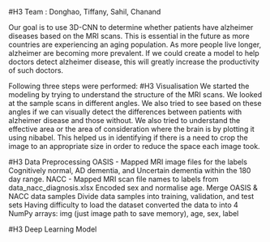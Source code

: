 
#H3 Team : Donghao, Tiffany, Sahil, Chanand

Our goal is to use 3D-CNN to determine whether patients have alzheimer diseases based on the MRI scans. This is essential in the future as more countries are experiencing an aging population. As more people live longer, alzheimer are becoming more prevalent. If we could create a model to help doctors detect alzheimer disease, this will greatly increase the productivity of such doctors.

Following three steps were performed: 
#H3 Visualisation
We started the modeling by trying to understand the structure of the MRI scans. We looked at the sample scans in different angles. We also tried to see based on these angles if we can visually detect the differences between patients with alzheimer disease and those without. We also tried to understand the effective area or the area of consideration where the brain is by plotting it using nibabel. This helped us in identifying if there is a need to crop the image to an appropriate size in order to reduce the space each image took.


#H3 Data Preprocessing
OASIS - 
Mapped MRI image files for the labels Cognitively normal, AD dementia, and Uncertain dementia within the 180 day range.
NACC - 
Mapped MRI scan file names to labels from data_nacc_diagnosis.xlsx
Encoded sex and normalise age.
Merge OASIS & NACC data samples
Divide data samples into training, validation, and test sets
Having difficulty to load the dataset converted the data to into 4 NumPy arrays: img (just image path to save memory), age, sex, label

#H3 Deep Learning Model
